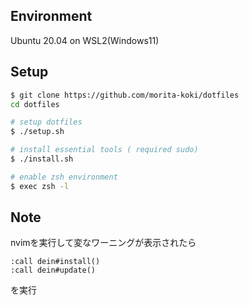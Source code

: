 ## Environment

Ubuntu 20.04 on WSL2(Windows11)


## Setup

```bash
$ git clone https://github.com/morita-koki/dotfiles
cd dotfiles

# setup dotfiles
$ ./setup.sh

# install essential tools ( required sudo)
$ ./install.sh

# enable zsh environment
$ exec zsh -l
```


## Note

nvimを実行して変なワーニングが表示されたら
```
:call dein#install()
:call dein#update()
```
を実行